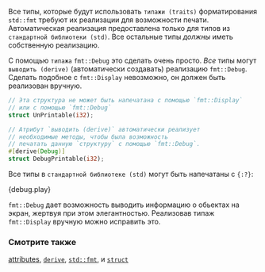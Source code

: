 Все типы, которые будут использовать `типажи (traits)` форматирования `std::fmt` требуют
их реализации для возможности печати. Автоматическая реализация предоставлена только для
типов из `стандартной библиотеки (std)`. Все остальные типы *должны* иметь собственную реализацию.

C помощью `типажа` `fmt::Debug` это сделать очень просто. *Все* типы могут
`выводить (derive)` (автоматически создавать) реализацию `fmt::Debug`. Сделать подобное с `fmt::Display` невозможно, он должен быть реализован вручную.

```rust
// Эта структура не может быть напечатана с помощью `fmt::Display` 
// или с помощью `fmt::Debug`
struct UnPrintable(i32);

// Атрибут `выводить (derive)` автоматически реализует
// необходимые методы, чтобы была возможность 
// печатать данную `структуру` с помощью `fmt::Debug`.
#[derive(Debug)]
struct DebugPrintable(i32);
```

Все типы в `стандартной библиотеке (std)` могут быть напечатаны с `{:?}`:

{debug.play}

`fmt::Debug` дает возможность выводить информацию о обьектах на экран, жертвуя при этом элегантностью. Реализовав типаж `fmt::Display` вручную можно исправить это.

### Смотрите также

[attributes][attributes], [`derive`][derive], [`std::fmt`][fmt],
и [`struct`][structs]

[attributes]: http://doc.rust-lang.org/reference.html#attributes
[derive]: /trait/derive.html
[fmt]: http://doc.rust-lang.org/std/fmt/
[structs]: /custom_types/structs.html

